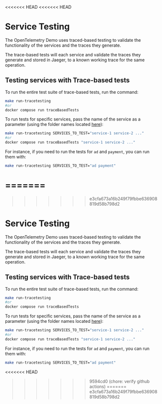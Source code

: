 <<<<<<< HEAD
<<<<<<< HEAD
# Service Testing

The OpenTelemetry Demo uses traced-based testing to validate the
functionality of the services and the traces they generate.

The trace-based tests will each service and validate the traces they
generate and stored in Jaeger, to a known working trace for the same operation.

## Testing services with Trace-based tests

To run the entire test suite of trace-based tests, run the command:

```sh
make run-tracetesting
#or
docker compose run traceBasedTests
```

To run tests for specific services, pass the name of the service as a
parameter (using the folder names located [here](./tracetesting/)):

```sh
make run-tracetesting SERVICES_TO_TEST="service-1 service-2 ..."
#or
docker compose run traceBasedTests "service-1 service-2 ..."
```

For instance, if you need to run the tests for `ad` and `payment`, you can run
them with:

```sh
make run-tracetesting SERVICES_TO_TEST="ad payment"
```
=======
=======
>>>>>>> e3cfa673a16b249f79fbbe636908819d58b798d2
# Service Testing

The OpenTelemetry Demo uses traced-based testing to validate the
functionality of the services and the traces they generate.

The trace-based tests will each service and validate the traces they
generate and stored in Jaeger, to a known working trace for the same operation.

## Testing services with Trace-based tests

To run the entire test suite of trace-based tests, run the command:

```sh
make run-tracetesting
#or
docker compose run traceBasedTests
```

To run tests for specific services, pass the name of the service as a
parameter (using the folder names located [here](./tracetesting/)):

```sh
make run-tracetesting SERVICES_TO_TEST="service-1 service-2 ..."
#or
docker compose run traceBasedTests "service-1 service-2 ..."
```

For instance, if you need to run the tests for `ad` and `payment`, you can run
them with:

```sh
make run-tracetesting SERVICES_TO_TEST="ad payment"
```
<<<<<<< HEAD
>>>>>>> 9594cd0 (chore: verify github actions)
=======
>>>>>>> e3cfa673a16b249f79fbbe636908819d58b798d2
